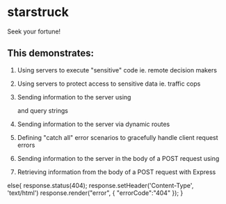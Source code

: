 # starstruck
Seek your fortune!

## This demonstrates:

1.  Using servers to execute "sensitive" code ie. remote decision makers

2.  Using servers to protect access to sensitive data ie. traffic cops

3.  Sending information to the server using <form> and query strings

4.  Sending information to the server via dynamic routes

5.  Defining "catch all" error scenarios to gracefully handle client request errors

6.  Sending information to the server in the body of a POST request using <form>

7.  Retrieving information from the body of a POST request with Express

else{
 response.status(404);
 response.setHeader('Content-Type', 'text/html')
 response.render("error", {
   "errorCode":"404"
 });
}
